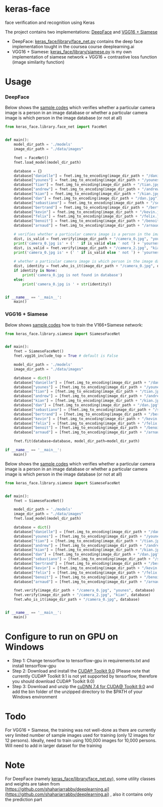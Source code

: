 # keras-face

face verification and recognition using Keras

The project contains two implementations: [DeepFace](keras_face/library/face_net.py) and 
[VGG16 + Siamese](keras_face/library/siamese.py)

* DeepFace: [keras_face/library/face_net.py](keras_face/library/face_net.py) contains the deep face implementation tought in the
coursea course deeplearning.ai
* VGG16 + Siamese: [keras_face/library/siamese.py](keras_face/library/siamese.py) is my own implementation of siamese network + VGG16 + 
contrastive loss function (image similarity function)

# Usage

### DeepFace 

Below shows the [sample codes](demo/face_net_demo.py) which verifies whether a particular camera image is a person in an image database or
whether a particular camera image is which person in the image database (or not at all)

```python
from keras_face.library.face_net import FaceNet


def main():
    model_dir_path = './models'
    image_dir_path = "./data/images"

    fnet = FaceNet()
    fnet.load_model(model_dir_path)

    database = {}
    database["danielle"] = fnet.img_to_encoding(image_dir_path + "/danielle.png")
    database["younes"] = fnet.img_to_encoding(image_dir_path + "/younes.jpg")
    database["tian"] = fnet.img_to_encoding(image_dir_path + "/tian.jpg")
    database["andrew"] = fnet.img_to_encoding(image_dir_path + "/andrew.jpg")
    database["kian"] = fnet.img_to_encoding(image_dir_path + "/kian.jpg")
    database["dan"] = fnet.img_to_encoding(image_dir_path + "/dan.jpg")
    database["sebastiano"] = fnet.img_to_encoding(image_dir_path + "/sebastiano.jpg")
    database["bertrand"] = fnet.img_to_encoding(image_dir_path + "/bertrand.jpg")
    database["kevin"] = fnet.img_to_encoding(image_dir_path + "/kevin.jpg")
    database["felix"] = fnet.img_to_encoding(image_dir_path + "/felix.jpg")
    database["benoit"] = fnet.img_to_encoding(image_dir_path + "/benoit.jpg")
    database["arnaud"] = fnet.img_to_encoding(image_dir_path + "/arnaud.jpg")

    # verifies whether a particular camera image is a person in the image database
    dist, is_valid = fnet.verify(image_dir_path + "/camera_0.jpg", "younes", database)
    print('camera_0.jpg is' + (' ' if is_valid else ' not ') + 'yournes')
    dist, is_valid = fnet.verify(image_dir_path + "/camera_2.jpg", "kian", database)
    print('camera_0.jpg is' + (' ' if is_valid else ' not ') + 'yournes')
    
    # whether a particular camera image is which person in the image database (or not at all)
    dist, identity = fnet.who_is_it(image_dir_path + "/camera_0.jpg", database)
    if identity is None:
        print('camera_0.jpg is not found in database')
    else:
        print('camera_0.jpg is ' + str(identity))


if __name__ == '__main__':
    main()
```

### VGG16 + Siamese

Below shows [sample codes](demo/siamese_demo_train.py) how to train the V166+Siamese network:

```python
from keras_face.library.siamese import SiameseFaceNet


def main():
    fnet = SiameseFaceNet()
    fnet.vgg16_include_top = True # default is False

    model_dir_path = './models'
    image_dir_path = "./data/images"

    database = dict()
    database["danielle"] = [fnet.img_to_encoding(image_dir_path + "/danielle.png")]
    database["younes"] = [fnet.img_to_encoding(image_dir_path + "/younes.jpg")]
    database["tian"] = [fnet.img_to_encoding(image_dir_path + "/tian.jpg")]
    database["andrew"] = [fnet.img_to_encoding(image_dir_path + "/andrew.jpg")]
    database["kian"] = [fnet.img_to_encoding(image_dir_path + "/kian.jpg")]
    database["dan"] = [fnet.img_to_encoding(image_dir_path + "/dan.jpg")]
    database["sebastiano"] = [fnet.img_to_encoding(image_dir_path + "/sebastiano.jpg")]
    database["bertrand"] = [fnet.img_to_encoding(image_dir_path + "/bertrand.jpg")]
    database["kevin"] = [fnet.img_to_encoding(image_dir_path + "/kevin.jpg")]
    database["felix"] = [fnet.img_to_encoding(image_dir_path + "/felix.jpg")]
    database["benoit"] = [fnet.img_to_encoding(image_dir_path + "/benoit.jpg")]
    database["arnaud"] = [fnet.img_to_encoding(image_dir_path + "/arnaud.jpg")]

    fnet.fit(database=database, model_dir_path=model_dir_path)

if __name__ == '__main__':
    main()

```

Below shows the [sample codes](demo/siamese_demo_train.py) which verifies whether a particular camera image is a person in an image database or
whether a particular camera image is which person in the image database (or not at all)

```python
from keras_face.library.siamese import SiameseFaceNet


def main():
    fnet = SiameseFaceNet()

    model_dir_path = './models'
    image_dir_path = "./data/images"
    fnet.load_model(model_dir_path)

    database = dict()
    database["danielle"] = [fnet.img_to_encoding(image_dir_path + "/danielle.png")]
    database["younes"] = [fnet.img_to_encoding(image_dir_path + "/younes.jpg")]
    database["tian"] = [fnet.img_to_encoding(image_dir_path + "/tian.jpg")]
    database["andrew"] = [fnet.img_to_encoding(image_dir_path + "/andrew.jpg")]
    database["kian"] = [fnet.img_to_encoding(image_dir_path + "/kian.jpg")]
    database["dan"] = [fnet.img_to_encoding(image_dir_path + "/dan.jpg")]
    database["sebastiano"] = [fnet.img_to_encoding(image_dir_path + "/sebastiano.jpg")]
    database["bertrand"] = [fnet.img_to_encoding(image_dir_path + "/bertrand.jpg")]
    database["kevin"] = [fnet.img_to_encoding(image_dir_path + "/kevin.jpg")]
    database["felix"] = [fnet.img_to_encoding(image_dir_path + "/felix.jpg")]
    database["benoit"] = [fnet.img_to_encoding(image_dir_path + "/benoit.jpg")]
    database["arnaud"] = [fnet.img_to_encoding(image_dir_path + "/arnaud.jpg")]

    fnet.verify(image_dir_path + "/camera_0.jpg", "younes", database)
    fnet.verify(image_dir_path + "/camera_2.jpg", "kian", database)
    fnet.who_is_it(image_dir_path + "/camera_0.jpg", database)


if __name__ == '__main__':
    main()
```

# Configure to run on GPU on Windows

* Step 1: Change tensorflow to tensorflow-gpu in requirements.txt and install tensorflow-gpu
* Step 2: Download and install the [CUDA® Toolkit 9.0](https://developer.nvidia.com/cuda-90-download-archive) (Please note that
currently CUDA® Toolkit 9.1 is not yet supported by tensorflow, therefore you should download CUDA® Toolkit 9.0)
* Step 3: Download and unzip the [cuDNN 7.4 for CUDA@ Toolkit 9.0](https://developer.nvidia.com/cudnn) and add the
bin folder of the unzipped directory to the $PATH of your Windows environment 

# Todo


For VGG16 + Siamese, the training was not well-done as there are currently very limited number of sample images used for
training (only 12 images for 12 persons). Ideally, need to train using 100,000 images for 10,000 persons. Will need
to add in larger dataset for the training

# Note
For DeepFace (namely [keras_face/library/face_net.py](keras_face/library/face_net.py)), some utility classes 
and weights are taken from [https://github.com/shahariarrabby/deeplearning.ai](https://github.com/shahariarrabby/deeplearning.ai)
, also it contains only the prediction part
